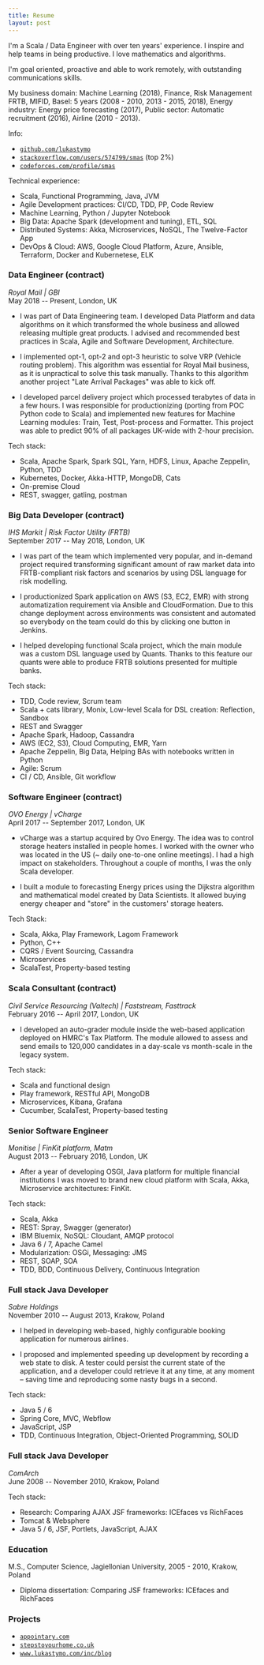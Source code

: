 ```yaml
---
title: Resume
layout: post
---
```


I'm a Scala / Data Engineer with over ten years' experience. I inspire and help teams in being productive. I love mathematics and algorithms.

I'm goal oriented, proactive and able to work remotely, with outstanding communications skills.

My business domain: Machine Learning (2018), Finance, Risk Management FRTB, MIFID, Basel: 5 years (2008 - 2010, 2013 - 2015, 2018), Energy industry: Energy price forecasting (2017), Public sector: Automatic recruitment (2016), Airline (2010 - 2013).

Info:

- [`github.com/lukastymo`][github]
- [`stackoverflow.com/users/574799/smas`][stackoverflow] (top 2%)
- [`codeforces.com/profile/smas`][codeforces]

Technical experience:

- Scala, Functional Programming, Java, JVM
- Agile Development practices: CI/CD, TDD, PP, Code Review
- Machine Learning, Python / Jupyter Notebook
- Big Data: Apache Spark (development and tuning), ETL, SQL
- Distributed Systems: Akka, Microservices, NoSQL, The Twelve-Factor App
- DevOps & Cloud: AWS, Google Cloud Platform, Azure, Ansible, Terraform, Docker and Kubernetese, ELK

### Data Engineer (contract) 

_Royal Mail | GBI_<br/>
May 2018 -- Present, London, UK

* I was part of Data Engineering team. I developed Data Platform and data algorithms on it which transformed the whole business and allowed releasing multiple great products. I advised and recommended best practices in Scala, Agile and Software Development, Architecture.

* I implemented opt-1, opt-2 and opt-3 heuristic to solve VRP (Vehicle routing problem). This algorithm was essential for Royal Mail business, as it is unpractical to solve this task manually. Thanks to this algorithm another project "Late Arrival Packages" was able to kick off.

* I developed parcel delivery project which processed terabytes of data in a few hours. I was responsible for productionizing (porting from POC Python code to Scala) and implemented new features for Machine Learning modules: Train, Test, Post-process and Formatter. This project was able to predict 90% of all packages UK-wide with 2-hour precision.

Tech stack:

- Scala, Apache Spark, Spark SQL, Yarn, HDFS, Linux, Apache Zeppelin, Python, TDD
- Kubernetes, Docker, Akka-HTTP, MongoDB, Cats
- On-premise Cloud
- REST, swagger, gatling, postman

### Big Data Developer (contract)

_IHS Markit | Risk Factor Utility (FRTB)_<br/>
September 2017 -- May 2018, London, UK

* I was part of the team which implemented very popular, and in-demand project required transforming significant amount of raw market data into FRTB-compliant risk factors and scenarios by using DSL language for risk modelling.

* I productionized Spark application on AWS (S3, EC2, EMR) with strong automatization requirement via Ansible and CloudFormation. Due to this change deployment across environments was consistent and automated so everybody on the team could do this by clicking one button in Jenkins.

* I helped developing functional Scala project, which the main module was a custom DSL language used by Quants. Thanks to this feature our quants were able to produce FRTB solutions presented for multiple banks.

Tech stack:

- TDD, Code review, Scrum team
- Scala + cats library, Monix, Low-level Scala for DSL creation: Reflection, Sandbox
- REST and Swagger
- Apache Spark, Hadoop, Cassandra
- AWS (EC2, S3), Cloud Computing, EMR, Yarn
- Apache Zeppelin, Big Data, Helping BAs with notebooks written in Python
- Agile: Scrum
- CI / CD, Ansible, Git workflow

### Software Engineer (contract)

_OVO Energy | vCharge_<br/>
April 2017 -- September 2017, London, UK

* vCharge was a startup acquired by Ovo Energy. The idea was to control storage heaters installed in people homes. I worked with the owner who was located in the US (~ daily one-to-one online meetings). I had a high impact on stakeholders. Throughout a couple of months, I was the only Scala developer.

* I built a module to forecasting Energy prices using the Dijkstra algorithm and mathematical model created by Data Scientists. It allowed buying energy cheaper and "store" in the customers' storage heaters.

Tech Stack:

- Scala, Akka, Play Framework, Lagom Framework
- Python, C++
- CQRS / Event Sourcing, Cassandra
- Microservices
- ScalaTest, Property-based testing

### Scala Consultant (contract)

_Civil Service Resourcing (Valtech) | Faststream, Fasttrack_<br/>
February 2016 -- April 2017, London, UK

* I developed an auto-grader module inside the web-based application deployed on HMRC's Tax Platform. The module allowed to assess and send emails to 120,000 candidates in a day-scale vs month-scale in the legacy system.

Tech stack:

- Scala and functional design
- Play framework, RESTful API, MongoDB
- Microservices, Kibana, Grafana
- Cucumber, ScalaTest, Property-based testing
  
### Senior Software Engineer

_Monitise | FinKit platform, Matm_<br/>
August 2013 -- February 2016, London, UK

* After a year of developing OSGI, Java platform for multiple financial institutions I was moved to brand new cloud platform with Scala, Akka, Microservice architectures: FinKit.

Tech stack:

- Scala, Akka
- REST: Spray, Swagger (generator)
- IBM Bluemix, NoSQL: Cloudant, AMQP protocol
- Java 6 / 7, Apache Camel
- Modularization: OSGi, Messaging: JMS
- REST, SOAP, SOA
- TDD, BDD, Continuous Delivery, Continuous Integration

### Full stack Java Developer

_Sabre Holdings_<br/>
November 2010 -- August 2013, Krakow, Poland

* I helped in developing web-based, highly configurable booking application for numerous airlines.

* I proposed and implemented speeding up development by recording a web state to disk. A tester could persist the current state of the application, and a developer could retrieve it at any time, at any moment – saving time and reproducing some nasty bugs in a second.

Tech stack:

- Java 5 / 6
- Spring Core, MVC, Webflow
- JavaScript, JSP
- TDD, Continuous Integration, Object-Oriented Programming, SOLID

### Full stack Java Developer

_ComArch_<br/>
June 2008 -- November 2010, Krakow, Poland

Tech stack:

- Research: Comparing AJAX JSF frameworks: ICEfaces vs RichFaces
- Tomcat & Websphere
- Java 5 / 6, JSF, Portlets, JavaScript, AJAX

### Education

M.S., Computer Science, Jagiellonian University, 2005 - 2010, Krakow, Poland

- Diploma dissertation: Comparing JSF frameworks: ICEfaces and RichFaces

### Projects

- [`appointary.com`][appointary]
- [`stepstoyourhome.co.uk`][steps]
- [`www.lukastymo.com/inc/blog`][blog]

[github]: https://github.com/lukastymo
[stackoverflow]: https://stackoverflow.com/users/574799/smas
[codeforces]: https://codeforces.com/profile/smas
[appointary]: https://appointary.com
[steps]: http://stepstoyourhome.co.uk
[blog]: http://www.lukastymo.com/inc/blog